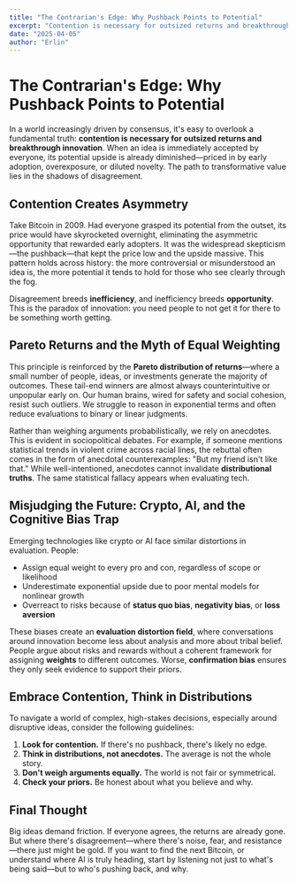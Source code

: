 ```yaml
---
title: "The Contrarian's Edge: Why Pushback Points to Potential"
excerpt: "Contention is necessary for outsized returns and breakthrough innovation. When an idea is immediately accepted by everyone, its potential upside is already diminished."
date: "2025-04-05"
author: "Erlin"
---
```


# The Contrarian's Edge: Why Pushback Points to Potential

In a world increasingly driven by consensus, it's easy to overlook a fundamental truth: **contention is necessary for outsized returns and breakthrough innovation**. When an idea is immediately accepted by everyone, its potential upside is already diminished—priced in by early adoption, overexposure, or diluted novelty. The path to transformative value lies in the shadows of disagreement.

## Contention Creates Asymmetry

Take Bitcoin in 2009. Had everyone grasped its potential from the outset, its price would have skyrocketed overnight, eliminating the asymmetric opportunity that rewarded early adopters. It was the widespread skepticism—the pushback—that kept the price low and the upside massive. This pattern holds across history: the more controversial or misunderstood an idea is, the more potential it tends to hold for those who see clearly through the fog.

Disagreement breeds **inefficiency**, and inefficiency breeds **opportunity**. This is the paradox of innovation: you need people to not get it for there to be something worth getting.

## Pareto Returns and the Myth of Equal Weighting

This principle is reinforced by the **Pareto distribution of returns**—where a small number of people, ideas, or investments generate the majority of outcomes. These tail-end winners are almost always counterintuitive or unpopular early on. Our human brains, wired for safety and social cohesion, resist such outliers. We struggle to reason in exponential terms and often reduce evaluations to binary or linear judgments.

Rather than weighing arguments probabilistically, we rely on anecdotes. This is evident in sociopolitical debates. For example, if someone mentions statistical trends in violent crime across racial lines, the rebuttal often comes in the form of anecdotal counterexamples: "But my friend isn't like that." While well-intentioned, anecdotes cannot invalidate **distributional truths**. The same statistical fallacy appears when evaluating tech.

## Misjudging the Future: Crypto, AI, and the Cognitive Bias Trap

Emerging technologies like crypto or AI face similar distortions in evaluation. People:

* Assign equal weight to every pro and con, regardless of scope or likelihood
* Underestimate exponential upside due to poor mental models for nonlinear growth
* Overreact to risks because of **status quo bias**, **negativity bias**, or **loss aversion**

These biases create an **evaluation distortion field**, where conversations around innovation become less about analysis and more about tribal belief. People argue about risks and rewards without a coherent framework for assigning **weights** to different outcomes. Worse, **confirmation bias** ensures they only seek evidence to support their priors.

## Embrace Contention, Think in Distributions

To navigate a world of complex, high-stakes decisions, especially around disruptive ideas, consider the following guidelines:

1. **Look for contention.** If there's no pushback, there's likely no edge.
2. **Think in distributions, not anecdotes.** The average is not the whole story.
3. **Don't weigh arguments equally.** The world is not fair or symmetrical.
4. **Check your priors.** Be honest about what you believe and why.

## Final Thought

Big ideas demand friction. If everyone agrees, the returns are already gone. But where there's disagreement—where there's noise, fear, and resistance—there just might be gold. If you want to find the next Bitcoin, or understand where AI is truly heading, start by listening not just to what's being said—but to who's pushing back, and why. 